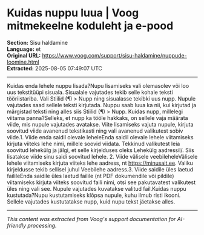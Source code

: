 # Kuidas nuppu luua | Voog mitmekeelne koduleht ja e-pood

**Section:** Sisu haldamine  
**Language:** et  
**Original URL:** https://www.voog.com/support/sisu-haldamine/nuppude-loomine.html  
**Extracted:** 2025-08-05 07:49:07 UTC

---

Kuidas enda lehele nuppu lisada?Nupu lisamiseks vali olemasolev või loo uus tekstitüüpi sisuala. Sisualale vajutades tekib selle kohale teksti tööriistariba. Vali Stiilid (¶) > Nupp ning sisualasse tekibki uus nupp. Nupule vajutades saad sellele teksti kirjutada. Nuppu saab luua ka nii, kui kirjutad ja märgistad teksti ning alles siis Stiilid (¶) > Nupp.
Kuidas nupp, millelegi viitama panna?Selleks, et nupp ka tööle hakkaks, on sellele vaja määrata viide, mis nupule vajutades avatakse. Viite lisamiseks vajuta nupule, kirjuta soovitud viide avanenud tekstikasti ning vali avanenud valikutest sobiv viide.1. Viide enda saidil olevale leheleEnda saidil olevale lehele viitamiseks kirjuta viiteks lehe nimi, millele soovid viidata. Tekkinud valikutest leia soovitud lehekülg ja jälgi, et selle kirjelduses oleks Lehekülg aadressil/. Siis lisatakse viide sinu saidi soovitud lehele.
2. Viide välisele veebileheleVälisele lehele viitamiseks kirjuta viiteks lehe aadress, nt https://minusait.ee. Valiku kirjeldusse tekib sellisel juhul Veebilehe aadress.3. Viide saidile üles laetud failileEnda saidile üles laetud failile (nt PDF dokumendile või pildile) viitamiseks kirjuta viiteks soovitud faili nimi, otsi see pakutavatest valikutest üles ning vali see. Nupule vajutades kuvatakse valitud fail.Kuidas nuppu kustutada?Nupu kustutamiseks klõpsa nupule, kuhu ilmub risti ikooni. Sellele vajutades kustutatakse nupp, kuid nupu tekst jäetakse alles.

---

*This content was extracted from Voog's support documentation for AI-friendly processing.*
